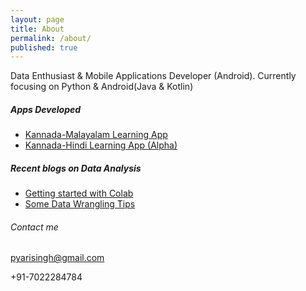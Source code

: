 ```yaml
---
layout: page
title: About
permalink: /about/
published: true
---
```


Data Enthusiast & Mobile Applications Developer (Android). Currently focusing on Python & Android(Java & Kotlin)

##### Apps Developed
* [Kannada-Malayalam Learning App](https://play.google.com/store/apps/details?id=com.pyari.secondquadrant.kannada)
* [Kannada-Hindi Learning App (Alpha)](https://play.google.com/store/apps/details?id=com.pyari.secondquadrant.kannadahindi)


##### Recent blogs on Data Analysis
* [Getting started with Colab](https://pyarisinghk.github.io/Getting-Started-With-Google-Colab/)
* [Some Data Wrangling Tips](https://pyarisinghk.github.io/Data-Wrangling-Tips/)


###### Contact me

[pyarisingh@gmail.com](mailto:pyarisingh@gmail.com)

+91-7022284784
